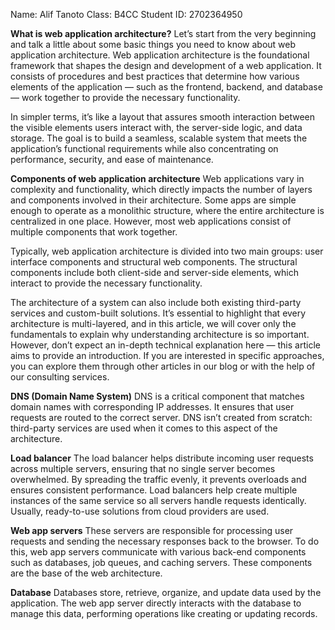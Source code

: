 Name: Alif Tanoto
Class: B4CC
Student ID: 2702364950

**What is web application architecture?** 
Let’s start from the very beginning and talk a little about some basic things you need to know about web application architecture. Web application architecture is the foundational framework that shapes the design and development of a web application. It consists of procedures and best practices that determine how various elements of the application — such as the frontend, backend, and database — work together to provide the necessary functionality.

In simpler terms, it’s like a layout that assures smooth interaction between the visible elements users interact with, the server-side logic, and data storage. The goal is to build a seamless, scalable system that meets the application’s functional requirements while also concentrating on performance, security, and ease of maintenance.

**Components of web application architecture**
Web applications vary in complexity and functionality, which directly impacts the number of layers and components involved in their architecture. Some apps are simple enough to operate as a monolithic structure, where the entire architecture is centralized in one place. However, most web applications consist of multiple components that work together.

Typically, web application architecture is divided into two main groups: user interface components and structural web components. The structural components include both client-side and server-side elements, which interact to provide the necessary functionality.

The architecture of a system can also include both existing third-party services and custom-built solutions. It’s essential to highlight that every architecture is multi-layered, and in this article, we will cover only the fundamentals to explain why understanding architecture is so important. However, don’t expect an in-depth technical explanation here — this article aims to provide an introduction. If you are interested in specific approaches, you can explore them through other articles in our blog or with the help of our consulting services.

**DNS (Domain Name System)**
DNS is a critical component that matches domain names with corresponding IP addresses. It ensures that user requests are routed to the correct server. DNS isn’t created from scratch: third-party services are used when it comes to this aspect of the architecture.

**Load balancer**
The load balancer helps distribute incoming user requests across multiple servers, ensuring that no single server becomes overwhelmed. By spreading the traffic evenly, it prevents overloads and ensures consistent performance. Load balancers help create multiple instances of the same service so all servers handle requests identically. Usually, ready-to-use solutions from cloud providers are used. 

**Web app servers**
These servers are responsible for processing user requests and sending the necessary responses back to the browser. To do this, web app servers communicate with various back-end components such as databases, job queues, and caching servers. These components are the base of the web architecture. 

**Database**
Databases store, retrieve, organize, and update data used by the application. The web app server directly interacts with the database to manage this data, performing operations like creating or updating records.